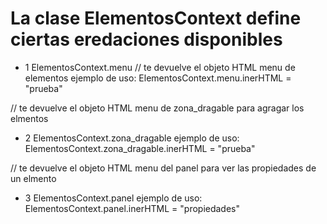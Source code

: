 # La clase ElementosContext define ciertas eredaciones disponibles

- 1 ElementosContext.menu // te devuelve el objeto HTML menu de elementos
    ejemplo de uso:
    ElementosContext.menu.inerHTML = "prueba"

// te devuelve el objeto HTML menu de zona_dragable para agragar los elmentos
- 2 ElementosContext.zona_dragable 
    ejemplo de uso:
    ElementosContext.zona_dragable.inerHTML = "prueba"

// te devuelve el objeto HTML menu del panel para ver las propiedades de un elmento
- 3 ElementosContext.panel
    ejemplo de uso:
    ElementosContext.panel.inerHTML = "propiedades"
